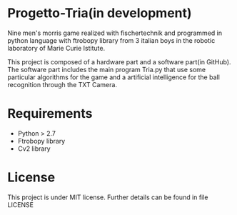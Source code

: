 # Progetto-Tria(in development)
Nine men's morris game realized with fischertechnik and programmed in python language with ftrobopy library from 3 italian boys in the robotic laboratory of Marie Curie Istitute.

This project is composed of a hardware part and a software part(in GitHub).
The software part includes the main program Tria.py that use some particular algorithms for the game and a artificial intelligence for the ball recognition 
through the TXT Camera.

# Requirements
  * Python > 2.7
  * Ftrobopy library
  * Cv2 library

# License
This project is under MIT license. Further details can be found in file LICENSE
